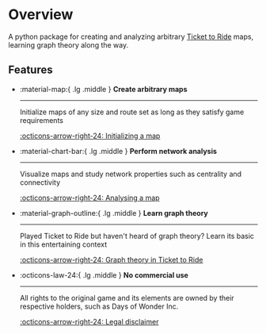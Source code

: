 # Overview

A python package for creating and analyzing arbitrary [Ticket to Ride](https://www.daysofwonder.com/ticket-to-ride/) maps, learning graph theory along the way.

## Features

<div class="grid cards" markdown>

-   :material-map:{ .lg .middle } __Create arbitrary maps__

    ---

    Initialize maps of any size and route set as long as they satisfy game requirements

    [:octicons-arrow-right-24: Initializing a map](#)

-   :material-chart-bar:{ .lg .middle } __Perform network analysis__

    ---

    Visualize maps and study network properties such as centrality and connectivity

    [:octicons-arrow-right-24: Analysing a map](demo.ipynb)

-   :material-graph-outline:{ .lg .middle } __Learn graph theory__

    ---

    Played Ticket to Ride but haven't heard of graph theory? Learn its basic in this entertaining context

    [:octicons-arrow-right-24: Graph theory in Ticket to Ride](applied_graph_theory.md)

-   :octicons-law-24:{ .lg .middle } __No commercial use__

    ---

    All rights to the original game and its elements are owned by their respective holders, such as Days of Wonder Inc.

    [:octicons-arrow-right-24: Legal disclaimer](legal_disclaimer.md)

</div>
